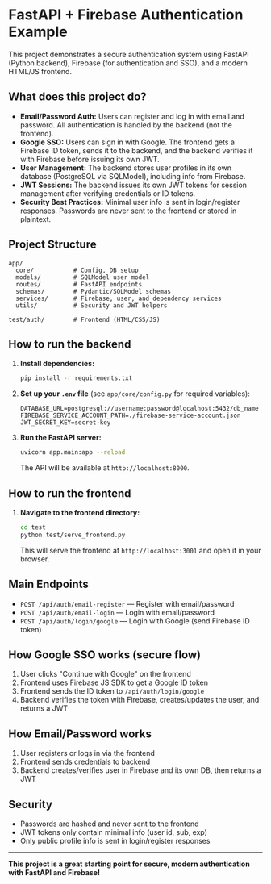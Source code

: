 # FastAPI + Firebase Authentication Example

This project demonstrates a secure authentication system using FastAPI (Python backend), Firebase (for authentication and SSO), and a modern HTML/JS frontend.

## What does this project do?

- **Email/Password Auth:** Users can register and log in with email and password. All authentication is handled by the backend (not the frontend).
- **Google SSO:** Users can sign in with Google. The frontend gets a Firebase ID token, sends it to the backend, and the backend verifies it with Firebase before issuing its own JWT.
- **User Management:** The backend stores user profiles in its own database (PostgreSQL via SQLModel), including info from Firebase.
- **JWT Sessions:** The backend issues its own JWT tokens for session management after verifying credentials or ID tokens.
- **Security Best Practices:** Minimal user info is sent in login/register responses. Passwords are never sent to the frontend or stored in plaintext.

## Project Structure

```
app/
  core/           # Config, DB setup
  models/         # SQLModel user model
  routes/         # FastAPI endpoints
  schemas/        # Pydantic/SQLModel schemas
  services/       # Firebase, user, and dependency services
  utils/          # Security and JWT helpers

test/auth/        # Frontend (HTML/CSS/JS)
```

## How to run the backend

1. **Install dependencies:**
   ```sh
   pip install -r requirements.txt
   ```
2. **Set up your `.env` file** (see `app/core/config.py` for required variables):
   ```env
   DATABASE_URL=postgresql://username:password@localhost:5432/db_name
   FIREBASE_SERVICE_ACCOUNT_PATH=./firebase-service-account.json
   JWT_SECRET_KEY=secret-key
   ```
3. **Run the FastAPI server:**
   ```sh
   uvicorn app.main:app --reload
   ```
   The API will be available at `http://localhost:8000`.

## How to run the frontend

1. **Navigate to the frontend directory:**
   ```sh
   cd test
   python test/serve_frontend.py
   ```
   This will serve the frontend at `http://localhost:3001` and open it in your browser.

## Main Endpoints

- `POST /api/auth/email-register` — Register with email/password
- `POST /api/auth/email-login` — Login with email/password
- `POST /api/auth/login/google` — Login with Google (send Firebase ID token)

## How Google SSO works (secure flow)

1. User clicks "Continue with Google" on the frontend
2. Frontend uses Firebase JS SDK to get a Google ID token
3. Frontend sends the ID token to `/api/auth/login/google`
4. Backend verifies the token with Firebase, creates/updates the user, and returns a JWT

## How Email/Password works

1. User registers or logs in via the frontend
2. Frontend sends credentials to backend
3. Backend creates/verifies user in Firebase and its own DB, then returns a JWT

## Security

- Passwords are hashed and never sent to the frontend
- JWT tokens only contain minimal info (user id, sub, exp)
- Only public profile info is sent in login/register responses

---

**This project is a great starting point for secure, modern authentication with FastAPI and Firebase!**
